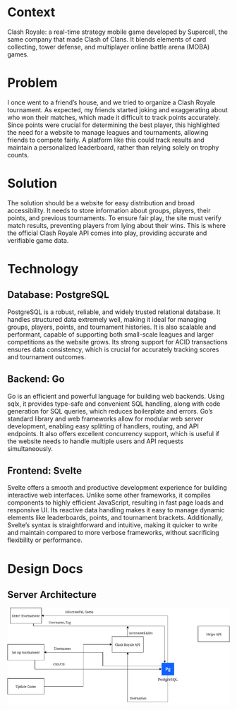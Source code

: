 # Context
Clash Royale: a real-time strategy mobile game developed by Supercell, the same company that made Clash of Clans. It blends elements of card collecting, tower defense, and multiplayer online battle arena (MOBA) games.

# Problem
I once went to a friend’s house, and we tried to organize a Clash Royale tournament. As expected, my friends started joking and exaggerating about who won their matches, which made it difficult to track points accurately. Since points were crucial for determining the best player, this highlighted the need for a website to manage leagues and tournaments, allowing friends to compete fairly. A platform like this could track results and maintain a personalized leaderboard, rather than relying solely on trophy counts.

# Solution
The solution should be a website for easy distribution and broad accessibility. It needs to store information about groups, players, their points, and previous tournaments. To ensure fair play, the site must verify match results, preventing players from lying about their wins. This is where the official Clash Royale API comes into play, providing accurate and verifiable game data.

# Technology
## Database: PostgreSQL
PostgreSQL is a robust, reliable, and widely trusted relational database. It handles structured data extremely well, making it ideal for managing groups, players, points, and tournament histories. It is also scalable and performant, capable of supporting both small-scale leagues and larger competitions as the website grows. Its strong support for ACID transactions ensures data consistency, which is crucial for accurately tracking scores and tournament outcomes.

## Backend: Go
Go is an efficient and powerful language for building web backends. Using sqlx, it provides type-safe and convenient SQL handling, along with code generation for SQL queries, which reduces boilerplate and errors. Go’s standard library and web frameworks allow for modular web server development, enabling easy splitting of handlers, routing, and API endpoints. It also offers excellent concurrency support, which is useful if the website needs to handle multiple users and API requests simultaneously.

## Frontend: Svelte
Svelte offers a smooth and productive development experience for building interactive web interfaces. Unlike some other frameworks, it compiles components to highly efficient JavaScript, resulting in fast page loads and responsive UI. Its reactive data handling makes it easy to manage dynamic elements like leaderboards, points, and tournament brackets. Additionally, Svelte’s syntax is straightforward and intuitive, making it quicker to write and maintain compared to more verbose frameworks, without sacrificing flexibility or performance.

# Design Docs
## Server Architecture
![Server Structure](/docs/Server-Architecture.png)
